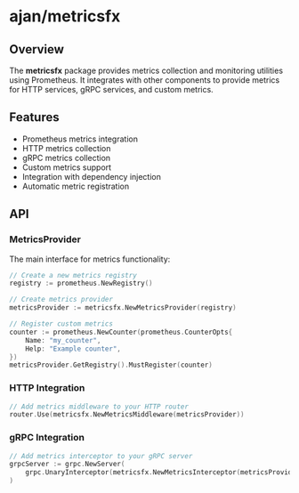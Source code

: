 # ajan/metricsfx

## Overview

The **metricsfx** package provides metrics collection and monitoring utilities using Prometheus. It integrates with other components to provide metrics for HTTP services, gRPC services, and custom metrics.

## Features

- Prometheus metrics integration
- HTTP metrics collection
- gRPC metrics collection
- Custom metrics support
- Integration with dependency injection
- Automatic metric registration

## API

### MetricsProvider

The main interface for metrics functionality:

```go
// Create a new metrics registry
registry := prometheus.NewRegistry()

// Create metrics provider
metricsProvider := metricsfx.NewMetricsProvider(registry)

// Register custom metrics
counter := prometheus.NewCounter(prometheus.CounterOpts{
    Name: "my_counter",
    Help: "Example counter",
})
metricsProvider.GetRegistry().MustRegister(counter)
```

### HTTP Integration

```go
// Add metrics middleware to your HTTP router
router.Use(metricsfx.NewMetricsMiddleware(metricsProvider))
```

### gRPC Integration

```go
// Add metrics interceptor to your gRPC server
grpcServer := grpc.NewServer(
    grpc.UnaryInterceptor(metricsfx.NewMetricsInterceptor(metricsProvider)),
)
```
